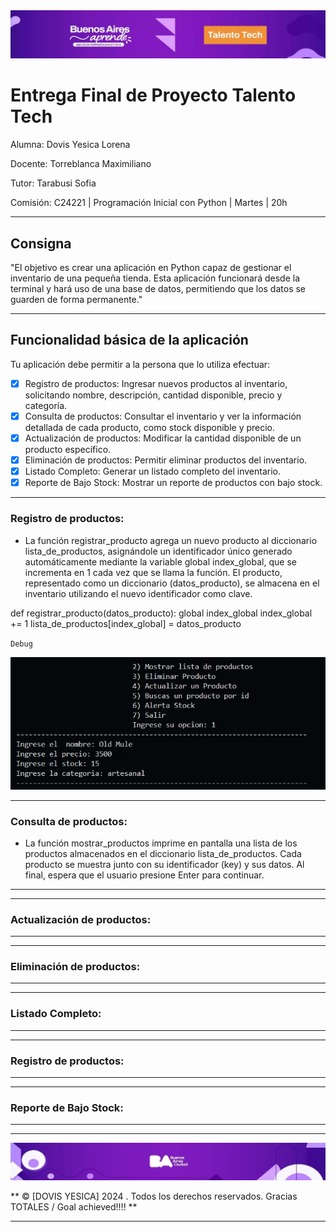 <div aling="center">
    <img src="/img/Banner.jpg">
</div>

# Entrega Final de Proyecto Talento Tech


Alumna: Dovis Yesica Lorena

Docente: Torreblanca Maximiliano

Tutor: Tarabusi Sofia

Comisión: C24221 | Programación Inicial con Python | Martes | 20h

___

## Consigna

"El objetivo es crear una aplicación en Python capaz de gestionar el inventario de una pequeña tienda. Esta aplicación funcionará desde la terminal y hará uso de una base de datos, permitiendo que los datos se guarden de forma permanente."

___

## Funcionalidad básica de la aplicación

Tu aplicación debe permitir a la persona que lo utiliza efectuar:

- [x] Registro de productos: Ingresar nuevos productos al inventario, solicitando nombre, descripción, cantidad disponible, precio y categoría.
- [x] Consulta de productos: Consultar el inventario y ver la información detallada de cada producto, como stock disponible y precio.
- [x] Actualización de productos: Modificar la cantidad disponible de un producto específico.
- [x] Eliminación de productos: Permitir eliminar productos del inventario.
- [x] Listado Completo: Generar un listado completo del inventario.
- [x] Reporte de Bajo Stock: Mostrar un reporte de productos con bajo stock.

___

### Registro de productos: 

+ La función registrar_producto agrega un nuevo producto al diccionario lista_de_productos, asignándole un identificador único generado automáticamente mediante la variable global index_global, que se incrementa en 1 cada vez que se llama la función. El producto, representado como un diccionario (datos_producto), se almacena en el inventario utilizando el nuevo identificador como clave.

def registrar_producto(datos_producto):
    global index_global
    index_global += 1
    lista_de_productos[index_global] = datos_producto


`Debug` 

<div aling="center">
    <img src="/img/1.jpg">
</div>

___



### Consulta de productos:

+ La función mostrar_productos imprime en pantalla una lista de los productos almacenados en el diccionario lista_de_productos. Cada producto se muestra junto con su identificador (key) y sus datos. Al final, espera que el usuario presione Enter para continuar.


___


___

### Actualización de productos:



___

___

### Eliminación de productos: 



___

___

### Listado Completo: 



___


___

### Registro de productos: 



___

___

### Reporte de Bajo Stock:



___


___

<div aling="center">
    <img src="/img/bannerdown.jpg">
</div>

**    ©     [DOVIS YESICA]   2024  . Todos los derechos reservados.   Gracias TOTALES / Goal achieved!!!!   **

___
